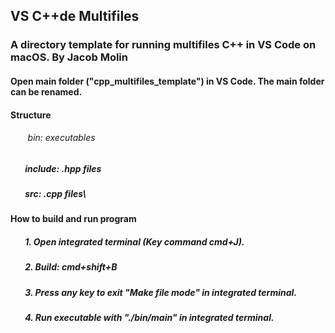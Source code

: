 ## VS C++de Multifiles

### A directory template for running multifiles C++ in VS Code on macOS. By Jacob Molin


#### Open main folder ("cpp_multifiles_template") in VS Code. The main folder can be renamed.


#### Structure

###### &nbsp;&nbsp;&nbsp;&nbsp;&nbsp;&nbsp; bin: executables
##### &nbsp;&nbsp;&nbsp;&nbsp;&nbsp;&nbsp; include: .hpp files
##### &nbsp;&nbsp;&nbsp;&nbsp;&nbsp;&nbsp; src: .cpp files\


#### How to build and run program

##### &nbsp;&nbsp;&nbsp;&nbsp;&nbsp;&nbsp; 1. Open integrated terminal (Key command cmd+J).
##### &nbsp;&nbsp;&nbsp;&nbsp;&nbsp;&nbsp; 2. Build: cmd+shift+B
##### &nbsp;&nbsp;&nbsp;&nbsp;&nbsp;&nbsp; 3. Press any key to exit "Make file mode" in integrated terminal.
##### &nbsp;&nbsp;&nbsp;&nbsp;&nbsp;&nbsp; 4. Run executable with "./bin/main" in integrated terminal.





